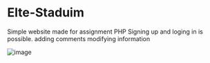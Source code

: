 # Elte-Staduim
Simple website made for assignment PHP
Signing up and loging in is possible.
adding comments 
modifying information


![image](https://user-images.githubusercontent.com/80693393/149078736-ea72d832-06ab-42a2-b91a-a15a2c370374.png)

